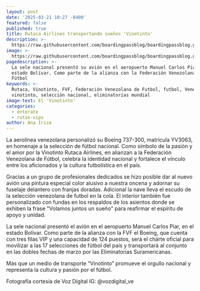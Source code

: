 ```yaml
---
layout: post
date: '2025-03-21 10:27 -0400'
featured: false
published: true
title: Rutaca Airlines transportando sueños 'Vinotinto'
description: >-
  https://raw.githubusercontent.com/boardingpassblog/boardingpassblog.github.io/refs/heads/main/assets/images/Rutaca%20Vinotinto.jpg
image: >-
  https://raw.githubusercontent.com/boardingpassblog/boardingpassblog.github.io/refs/heads/main/assets/images/Rutaca%20Vinotinto.jpg
pagedescription: >-
  La sele nacional presentó su avión en el aeropuerto Manuel Carlos Piar, en el
  estado Bolívar. Como parte de la alianza con la Federación Venezolana de
  Fútbol 
keywords: >-
  Rutaca, Vinotinto, FVF, Federación Venezolana de Futbol, futbol, Venezuela, la
  vinotinto, selección nacional, eliminatorias mundial 
image-text: El 'Vinotinto'
categories:
  - enterate
  - rutas-vips
author: Ana Iriza
---
```

La aerolínea venezolana personalizó su Boeing 737-300, matrícula YV3063, en homenaje a la selección de fútbol nacional. 
Como símbolo de la pasión y el amor por la Vinotinto Rutaca Airlines, en alianzan a la Federación Venezolana de Fútbol, celebra la identidad nacional y fortalece el vínculo entre los aficionados y la cultura futbolística en el país. 

Gracias a un grupo de profesionales dedicados se hizo posible dar al nuevo avión una pintura especial color alusivo a nuestra oncena y adornar su fuselaje delantero con franjas doradas. 
Adicional la nave lleva el escudo de la selección venezolana de futbol en la cola. 
El interior también fue personalizado con fundas en los respaldos de los asientos donde se exhiben la frase "Volamos juntos un sueño" para reafirmar el espíritu de apoyo y unidad. 

La sele nacional presentó el avión en el aeropuerto Manuel Carlos Piar, en el estado Bolívar. 
Como parte de la alianza con la FVF el Boeing, que cuenta con tres filas VIP y una capacidad de 124 puestos, será el chárte oficial para movilizar a las 17 selecciones de fútbol del país y transportará al conjunto en las dobles fechas de marzo por las Eliminatorias Suramericanas.

Más que un medio de transporte “Vinotinto” promueve el orgullo nacional y representa la cultura y pasión por el fútbol.

Fotografía cortesía de Voz Digital IG: @vozdigital_ve
